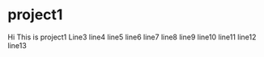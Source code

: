 # project1
Hi This is project1
Line3
line4
line5
line6
line7
line8
line9
line10
line11
line12
line13
